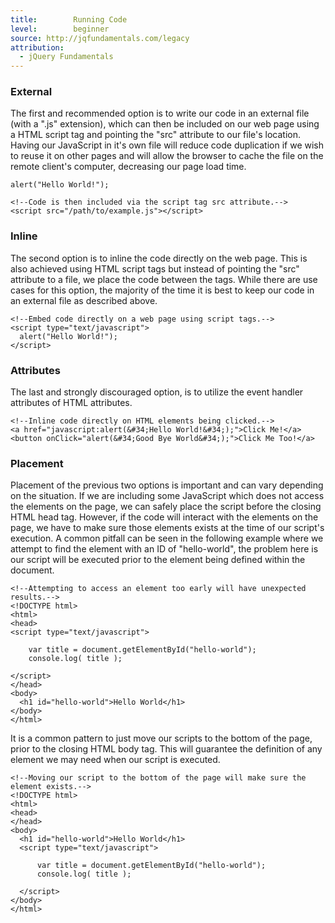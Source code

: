 ```yaml
---
title:        Running Code
level:        beginner
source: http://jqfundamentals.com/legacy
attribution: 
  - jQuery Fundamentals
---
```


### External

The first and recommended option is to write our code in an external file (with a ".js" extension), which can then be included on our web page using a HTML script tag and pointing the "src" attribute to our file's location. Having our JavaScript in it's own file will reduce code duplication if we wish to reuse it on other pages and will allow the browser to cache the file on the remote client's computer, decreasing our page load time.

```
alert("Hello World!");
```

```
<!--Code is then included via the script tag src attribute.-->
<script src="/path/to/example.js"></script>
```
### Inline

The second option is to inline the code directly on the web page. This is also achieved using HTML script tags but instead of pointing the "src" attribute to a file, we place the code between the tags. While there are use cases for this option, the majority of the time it is best to keep our code in an external file as described above.

```
<!--Embed code directly on a web page using script tags.-->
<script type="text/javascript">
  alert("Hello World!");
</script>
```

### Attributes

The last and strongly discouraged option, is to utilize the event handler attributes of HTML attributes.

```
<!--Inline code directly on HTML elements being clicked.-->
<a href="javascript:alert(&#34;Hello World!&#34;);">Click Me!</a>
<button onClick="alert(&#34;Good Bye World&#34;);">Click Me Too!</a>
```

### Placement

Placement of the previous two options is important and can vary depending on the situation. If we are including some JavaScript which does not access the elements on the page, we can safely place the script before the closing HTML head tag. However, if the code will interact with the elements on the page, we have to make sure those elements exists at the time of our script's execution. A common pitfall can be seen in the following example where we attempt to find the element with an ID of "hello-world", the problem here is our script will be executed prior to the element being defined within the document.

```
<!--Attempting to access an element too early will have unexpected results.-->
<!DOCTYPE html>
<html>
<head>
<script type="text/javascript">

    var title = document.getElementById("hello-world");
    console.log( title );

</script>
</head>
<body>
  <h1 id="hello-world">Hello World</h1>
</body>
</html>
```

It is a common pattern to just move our scripts to the bottom of the page, prior to the closing HTML body tag. This will guarantee the definition of any element we may need when our script is executed.

```
<!--Moving our script to the bottom of the page will make sure the element exists.-->
<!DOCTYPE html>
<html>
<head>
</head>
<body>
  <h1 id="hello-world">Hello World</h1>
  <script type="text/javascript">

      var title = document.getElementById("hello-world");
      console.log( title );

  </script>
</body>
</html>
```







